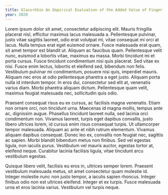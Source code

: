 ```yaml
---
title: Glass+Skin An Empirical Evaluation of the Added Value of Finger Identification to Basic Single-Touch Interaction on Touch Screens
year: 2020
---
```

Lorem ipsum dolor sit amet, consectetur adipiscing elit. Mauris fringilla placerat nisl, efficitur maximus lacus malesuada a. Pellentesque pulvinar, justo vitae sagittis laoreet, odio erat volutpat mi, vitae consequat mi orci at lacus. Nulla tempus erat eget euismod ornare. Fusce malesuada erat quam, sit amet tempor est blandit ut. Aliquam ac faucibus quam. Pellentesque velit nunc, euismod a lobortis vitae, maximus eu massa. Morbi tincidunt mi et porta cursus. Fusce tincidunt condimentum nisi quis placerat. Sed vitae ex nisi. Fusce enim lectus, lobortis et eleifend sed, bibendum non felis. Vestibulum pulvinar mi condimentum, posuere nisi quis, imperdiet mauris. Aliquam nec eros at odio pellentesque pharetra a eget justo. Aliquam porta nulla id interdum tempor. In eros dui, consectetur sed elit at, venenatis varius diam. Morbi pharetra aliquam dictum. Pellentesque quam velit, maximus feugiat malesuada nec, sollicitudin quis odio.

Praesent consequat risus eu ex cursus, ac facilisis magna venenatis. Etiam non ornare orci, non tincidunt urna. Maecenas id magna mollis, tempus ante ac, dignissim augue. Phasellus tincidunt laoreet nulla, sed lacinia orci condimentum non. Vivamus laoreet, turpis eget dapibus convallis, justo libero ultrices lorem, id cursus enim risus consequat turpis. Ut ullamcorper tempor malesuada. Aliquam ac ante et nibh rutrum elementum. Vivamus aliquam dapibus consequat. Donec leo ex, convallis non feugiat nec, sagittis ac sapien. Morbi blandit bibendum metus non finibus. Sed vel egestas ligula, non iaculis purus. Vestibulum vel mauris auctor, egestas tortor at, eleifend neque. Curabitur lacinia facilisis ligula, vitae tincidunt arcu vestibulum egestas.

Quisque libero velit, facilisis eu eros in, ultrices semper lorem. Praesent vestibulum malesuada metus, sit amet consectetur quam molestie id. Integer molestie nunc non justo tempor, a iaculis sapien rhoncus. Integer finibus odio non est ultrices eleifend. Integer et ex turpis. Fusce malesuada urna et eros lacinia varius. Vestibulum vel turpis neque.